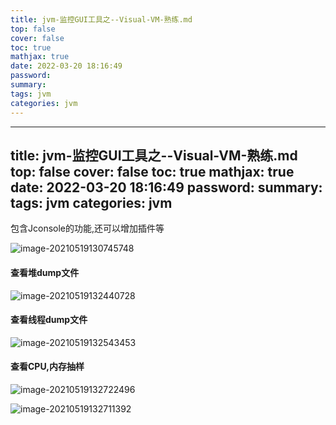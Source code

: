```yaml
---
title: jvm-监控GUI工具之--Visual-VM-熟练.md
top: false
cover: false
toc: true
mathjax: true
date: 2022-03-20 18:16:49
password:
summary:
tags: jvm
categories: jvm
---
```

---
title: jvm-监控GUI工具之--Visual-VM-熟练.md
top: false
cover: false
toc: true
mathjax: true
date: 2022-03-20 18:16:49
password:
summary:
tags: jvm
categories: jvm
---

包含Jconsole的功能,还可以增加插件等

![image-20210519130745748](https://upload-images.jianshu.io/upload_images/13965490-9f9a98bebef3f3e0.png?imageMogr2/auto-orient/strip%7CimageView2/2/w/1240)

#### [](https://gitee.com/tcl192243051/studyJVM/blob/master/4_%E6%80%A7%E8%83%BD%E8%B0%83%E4%BC%98%E7%AF%87/JVM%E7%9B%91%E6%8E%A7%E5%8F%8A%E8%AF%8A%E6%96%AD%E5%B7%A5%E5%85%B7-GUI%E7%AF%87.md#%E6%9F%A5%E7%9C%8B%E5%A0%86dump%E6%96%87%E4%BB%B6)查看堆dump文件

![image-20210519132440728](https://upload-images.jianshu.io/upload_images/13965490-854c3291d1733d1f.png?imageMogr2/auto-orient/strip%7CimageView2/2/w/1240)

#### [](https://gitee.com/tcl192243051/studyJVM/blob/master/4_%E6%80%A7%E8%83%BD%E8%B0%83%E4%BC%98%E7%AF%87/JVM%E7%9B%91%E6%8E%A7%E5%8F%8A%E8%AF%8A%E6%96%AD%E5%B7%A5%E5%85%B7-GUI%E7%AF%87.md#%E6%9F%A5%E7%9C%8B%E7%BA%BF%E7%A8%8Bdump%E6%96%87%E4%BB%B6)查看线程dump文件

![image-20210519132543453](https://upload-images.jianshu.io/upload_images/13965490-98425ed59cf56c7a.png?imageMogr2/auto-orient/strip%7CimageView2/2/w/1240)

#### [](https://gitee.com/tcl192243051/studyJVM/blob/master/4_%E6%80%A7%E8%83%BD%E8%B0%83%E4%BC%98%E7%AF%87/JVM%E7%9B%91%E6%8E%A7%E5%8F%8A%E8%AF%8A%E6%96%AD%E5%B7%A5%E5%85%B7-GUI%E7%AF%87.md#%E6%9F%A5%E7%9C%8Bcpu%E5%86%85%E5%AD%98%E6%8A%BD%E6%A0%B7)查看CPU,内存抽样

![image-20210519132722496](https://upload-images.jianshu.io/upload_images/13965490-e26a837d3f6c7ccd.png?imageMogr2/auto-orient/strip%7CimageView2/2/w/1240)

![image-20210519132711392](https://upload-images.jianshu.io/upload_images/13965490-9a8ef9987a8bc9a7.png?imageMogr2/auto-orient/strip%7CimageView2/2/w/1240)
